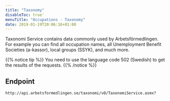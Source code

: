 ```yaml
---
title: "Taxonomy"
disableToc: true'
menuTitle: "Occupations - Taxonomy"
date: 2019-01-19T20:06:16+01:00
---
```


Taxonomi Service contains data commonly used by Arbetsförmedlingen.
For example you can find all occupation names, all Unemployment Benefit Societies (a-kassor), local groups (SSYK), and much more.

{{% notice tip %}}
You need to use the language code 502 (Swedish) to get the results of the requests.
{{% /notice %}}

## Endpoint
```
http://api.arbetsformedlingen.se/taxonomi/v0/TaxonomiService.asmx?
```
